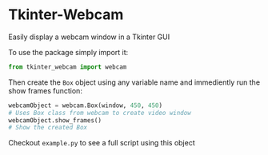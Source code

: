 # Tkinter-Webcam

Easily display a webcam window in a Tkinter GUI

To use the package simply import it:

```python
from tkinter_webcam import webcam
```

Then create the `Box` object using any variable name and immediently run the show frames function:

```python
webcamObject = webcam.Box(window, 450, 450)
# Uses Box class from webcam to create video window
webcamObject.show_frames()
# Show the created Box
```

Checkout `example.py` to see a full script using this object
